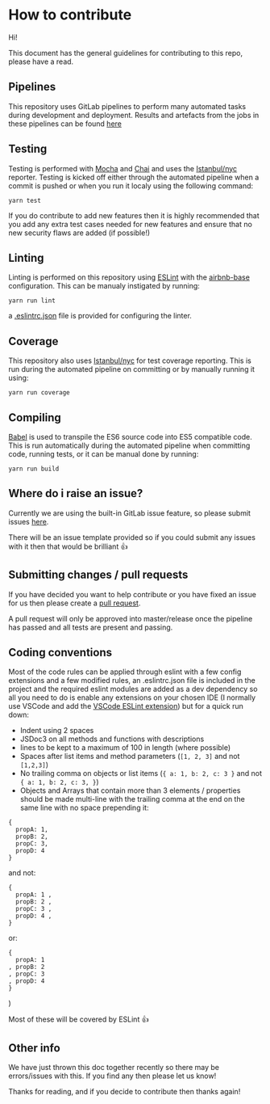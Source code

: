 # How to contribute

Hi!

This document has the general guidelines for contributing to this repo, please have a read.

## Pipelines

This repository uses GitLab pipelines to perform many automated tasks during development and deployment. Results and artefacts from the jobs in these pipelines can be found [here](https://gitlab.com/openrail/uk/common-nodejs/pipelines)

## Testing

Testing is performed with [Mocha](https://mochajs.org/) and [Chai](http://chaijs.com/) and uses the [Istanbul/nyc](https://istanbul.js.org/) reporter. Testing is kicked off either through the automated pipeline when a commit is pushed or when you run it localy using the following command:
```
yarn test
```

If you do contribute to add new features then it is highly recommended that you add any extra test cases needed for new features and ensure that no new security flaws are added (if possible!)

## Linting

Linting is performed on this repository using [ESLint](https://eslint.org/) with the [airbnb-base](https://www.npmjs.com/package/eslint-config-airbnb-base) configuration. This can be manualy instigated by running:
```
yarn run lint
```
a [.eslintrc.json](https://gitlab.com/openrail/uk/common-nodejs/blob/master/.eslintrc.json) file is provided for configuring the linter.

## Coverage

This repository also uses [Istanbul/nyc](https://istanbul.js.org/) for test coverage reporting. This is run during the automated pipeline on committing or by manually running it using:
```
yarn run coverage
```

## Compiling

[Babel](https://babeljs.io/) is used to transpile the ES6 source code into ES5 compatible code. This is run automatically during the automated pipeline when committing code, running tests, or it can be manual done by running:
```
yarn run build
```

## Where do i raise an issue?

Currently we are using the built-in GitLab issue feature, so please submit issues [here](https://gitlab.com/openrail/uk/common-nodejs/issues).

There will be an issue template provided so if you could submit any issues with it then that would be brilliant 👍

## Submitting changes / pull requests

If you have decided you want to help contribute or you have fixed an issue for us then please create a [pull request](https://gitlab.com/openrail/uk/common-nodejs/merge_requests).

A pull request will only be approved into master/release once the pipeline has passed and all tests are present and passing.

## Coding conventions

Most of the code rules can be applied through eslint with a few config extensions and a few modified rules, an .eslintrc.json file is included in the project and the required eslint modules are added as a dev dependency so all you need to do is enable any extensions on your chosen IDE (I normally use VSCode and add the [VSCode ESLint extension](https://marketplace.visualstudio.com/items?itemName=dbaeumer.vscode-eslint)) but for a quick run down:

* Indent using 2 spaces
* JSDoc3 on all methods and functions with descriptions
* lines to be kept to a maximum of 100 in length (where possible)
* Spaces after list items and method parameters (`[1, 2, 3]` and not `[1,2,3]`)
* No trailing comma on objects or list items (`{ a: 1, b: 2, c: 3 }` and not `{ a: 1, b: 2, c: 3, }`)
* Objects and Arrays that contain more than 3 elements / properties should be made multi-line with the trailing comma at the end on the same line with no space prepending it:
```
{
  propA: 1,
  propB: 2,
  propC: 3,
  propD: 4
}
```
and not:
```
{ 
  propA: 1 ,
  propB: 2 ,
  propC: 3 ,
  propD: 4 ,
}
```
or:
```
{ 
  propA: 1
, propB: 2
, propC: 3
, propD: 4
}
```
)

Most of these will be covered by ESLint 👍

## Other info

We have just thrown this doc together recently so there may be errors/issues with this. If you find any then please let us know!

Thanks for reading, and if you decide to contribute then thanks again!
